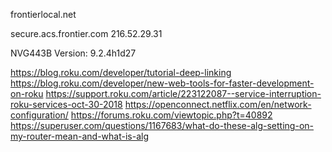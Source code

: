 frontierlocal.net

secure.acs.frontier.com
216.52.29.31	

NVG443B Version: 9.2.4h1d27

https://blog.roku.com/developer/tutorial-deep-linking
https://blog.roku.com/developer/new-web-tools-for-faster-development-on-roku
https://support.roku.com/article/223122087--service-interruption-roku-services-oct-30-2018
https://openconnect.netflix.com/en/network-configuration/
https://forums.roku.com/viewtopic.php?t=40892
https://superuser.com/questions/1167683/what-do-these-alg-setting-on-my-router-mean-and-what-is-alg